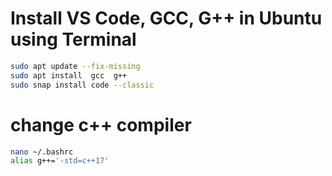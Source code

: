 # Install VS Code, GCC, G++ in Ubuntu using Terminal
```bash
sudo apt update --fix-missing
sudo apt install  gcc  g++
sudo snap install code --classic

```

# change c++ compiler
```bash
nano ~/.bashrc 
alias g++='-std=c++17'
```
